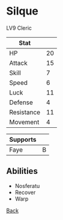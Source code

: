 # Silque

LV9 Cleric

| Stat       | <!-- --> |
| ---------- | -------- |
| HP         | 20       |
| Attack     | 15       |
| Skill      | 7        |
| Speed      | 6        |
| Luck       | 11       |
| Defense    | 4        |
| Resistance | 11       |
| Movement   | 4        |

| Supports | <!-- --> |
| -------- | -------- |
| Faye     | B        |

## Abilities

- Nosferatu
- Recover
- Warp

[Back](README.md)
